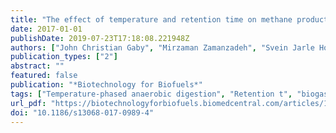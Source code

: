 ```yaml
---
title: "The effect of temperature and retention time on methane production and microbial community composition in staged anaerobic digesters fed with food waste"
date: 2017-01-01
publishDate: 2019-07-23T17:18:08.221948Z
authors: ["John Christian Gaby", "Mirzaman Zamanzadeh", "Svein Jarle Horn"]
publication_types: ["2"]
abstract: ""
featured: false
publication: "*Biotechnology for Biofuels*"
tags: ["Temperature-phased anaerobic digestion", "Retention t", "biogas", "microbial community analysis", "retention time", "temperature-phased anaerobic digestion"]
url_pdf: "https://biotechnologyforbiofuels.biomedcentral.com/articles/10.1186/s13068-017-0989-4"
doi: "10.1186/s13068-017-0989-4"
---
```


